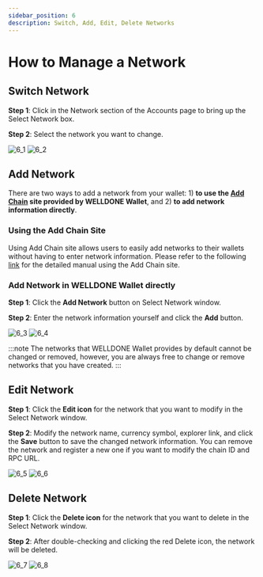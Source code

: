 ```yaml
---
sidebar_position: 6
description: Switch, Add, Edit, Delete Networks
---
```


# How to Manage a Network

## Switch Network

**Step 1**: Click in the Network section of the Accounts page to bring up the Select Network box.

**Step 2**: Select the network you want to change.

![6_1](./img/6_1.png?raw=true '6_1')
![6_2](./img/6_1.png?raw=true '6_2')

## Add Network

There are two ways to add a network from your wallet: 1) **to use the [Add Chain](https://addchain.welldonestudio.io/) site provided by WELLDONE Wallet**, and 2) **to add network information directly**.

### Using the Add Chain Site

Using Add Chain site allows users to easily add networks to their wallets without having to enter network information. Please refer to the following [link]('') for the detailed manual using the Add Chain site.

### Add Network in WELLDONE Wallet directly

**Step 1**: Click the **Add Network** button on Select Network window.

**Step 2**: Enter the network information yourself and click the **Add** button.

![6_3](./img/6_3.png?raw=true '6_3')
![6_4](./img/6_4.png?raw=true '6_4')

:::note
The networks that WELLDONE Wallet provides by default cannot be changed or removed, however, you are always free to change or remove networks that you have created.
:::

## Edit Network

**Step 1**: Click the **Edit icon** for the network that you want to modify in the Select Network window.

**Step 2**: Modify the network name, currency symbol, explorer link, and click the **Save** button to save the changed network information. You can remove the network and register a new one if you want to modify the chain ID and RPC URL.

![6_5](./img/6_5.png?raw=true '6_5')
![6_6](./img/6_6.png?raw=true '6_6')

## Delete Network

**Step 1**: Click the **Delete icon** for the network that you want to delete in the Select Network window.

**Step 2**: After double-checking and clicking the red Delete icon, the network will be deleted.

![6_7](./img/6_7.png?raw=true '6_7')
![6_8](./img/6_8.png?raw=true '6_8')
